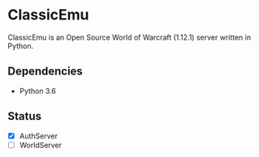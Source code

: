 # ClassicEmu
ClassicEmu is an Open Source World of Warcraft (1.12.1) server written in Python.

## Dependencies
+ Python 3.6

## Status
- [x] AuthServer
- [ ] WorldServer
